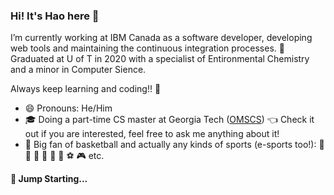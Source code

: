 ### Hi! It's Hao here 👋

<!--
**Hao-Liang/Hao-Liang** is a ✨ _special_ ✨ repository because its `README.md` (this file) appears on your GitHub profile.

Here are some ideas to get you started:

- 🔭 I’m currently working on ...
- 🌱 I’m currently learning ...
- 👯 I’m looking to collaborate on ...
- 🤔 I’m looking for help with ...
- 💬 Ask me about ...
- 📫 How to reach me: ...
- 😄 Pronouns: ...
- ⚡ Fun fact: ...
-->
I’m currently working at IBM Canada as a software developer, developing web tools and maintaining the continuous integration processes.
🌱 Graduated at U of T in 2020 with a specialist of Entironmental Chemistry and a minor in Computer Sience. 

Always keep learning and coding!! 🤘

- 😄 Pronouns: He/Him
- 🎓 Doing a part-time CS master at Georgia Tech ([OMSCS](https://omscs.gatech.edu/)) 👈 Check it out if you are interested, feel free to ask me anything about it!
- 🏀 Big fan of basketball and actually any kinds of sports (e-sports too!): 🏃 🏸 🏓 🎱 🚴 🛶 ⚽ 🎮 etc.

**🚀 Jump Starting...**
